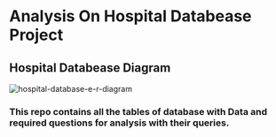 # Analysis On Hospital Databease Project

## Hospital Databease Diagram
![hospital-database-e-r-diagram](https://github.com/user-attachments/assets/22d05e12-2267-453f-86f8-54683c473a33)


### This repo contains all the tables of database with Data and required questions for analysis with their queries.

